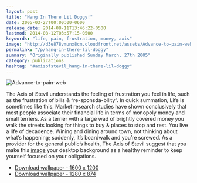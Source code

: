 ```yaml
---
layout: post
title: "Hang In There Lil Doggy!"
date: 2005-03-27T00:00:00-0600
release_date: 2014-08-11T13:46:22-0500
lastmod: 2014-08-12T03:57:15-0500
keywords: "life, pain, frustration, money, axis"
image: "http://d3e878vmunx8cm.cloudfront.net/assets/Advance-to-pain-web.jpg"
permalink: "/p/hang-in-there-lil-doggy"
summary: "Originally published Sunday March, 27th 2005"
category: publications
hashtag: "#axisofstevil_hang-in-there-lil-doggy"
---
```


[id_1]: http://d3e878vmunx8cm.cloudfront.net/assets/Advance-to-pain-web.jpg "Advance-to-pain-web"
![Advance-to-pain-web][id_1]

The Axis of Stevil understands the feeling of frustration you feel in life, such as the frustration of bills & “re-sponsda-bility”. In quick summation, Life is sometimes like this. Market research studies have shown conclusively that most people associate their financial life in terms of monopoly money and small terriers. As a terrier with a large wad of brightly covered money you walk the streets looking for things to buy & places to stop and rest. You live a life of decadence. Wining and dining around town, not thinking about what’s happening; suddenly, it’s boardwalk and you’re screwed. As a provider for the general public’s health, The Axis of Stevil suggest that you make this [image](http://d3e878vmunx8cm.cloudfront.net/assets/Advancetopain1600x1200.jpg "1600X1200") your desktop background as a healthy reminder to keep yourself focused on your obligations.

- [Download wallpaper - 1600 x 1200](http://d3e878vmunx8cm.cloudfront.net/assets/Advancetopain1600x1200.jpg)
- [Download wallpaper - 1280 x 874](http://d3e878vmunx8cm.cloudfront.net/assets/Advancetopain1280x854.jpg)

